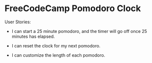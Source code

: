 # FreeCodeCamp Pomodoro Clock

User Stories:

* I can start a 25 minute pomodoro, and the timer will go off once 25 minutes has elapsed.

* I can reset the clock for my next pomodoro.

* I can customize the length of each pomodoro.